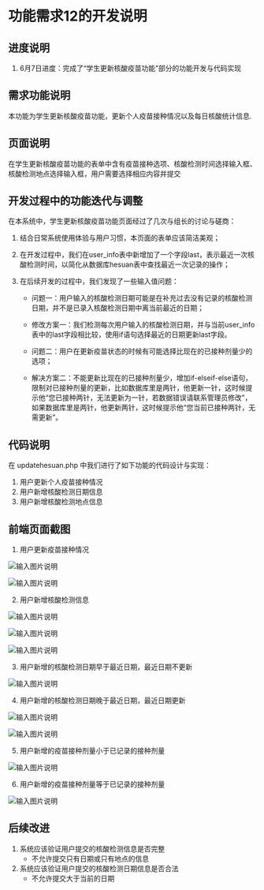 # 功能需求12的开发说明

## 进度说明

1. 6月7日进度：完成了“学生更新核酸疫苗功能”部分的功能开发与代码实现

## 需求功能说明

本功能为学生更新核酸疫苗功能，更新个人疫苗接种情况以及每日核酸统计信息.

## 页面说明

在学生更新核酸疫苗功能的表单中含有疫苗接种选项、核酸检测时间选择输入框、核酸检测地点选择输入框，用户需要选择相应内容并提交


## 开发过程中的功能迭代与调整

在本系统中，学生更新核酸疫苗功能页面经过了几次与组长的讨论与磋商：

1. 结合日常系统使用体验与用户习惯，本页面的表单应该简洁美观；

2. 在开发过程中，我们在user_info表中新增加了一个字段last，表示最近一次核酸检测时间，以简化从数据库hesuan表中查找最近一次记录的操作；

3. 在后续开发的过程中，我们发现了一些输入值问题：

   - 问题一：用户输入的核酸检测日期可能是在补充过去没有记录的核酸检测日期，并不是已录入核酸检测日期中离当前最近的日期；
   
   - 修改方案一：我们检测每次用户输入的核酸检测日期，并与当前user_info表中的last字段相比较，使用if语句选择最近的日期更新last字段。

   - 问题二：用户在更新疫苗状态的时候有可能选择比现在的已接种剂量少的选项；

   - 解决方案二：不能更新比现在的已接种剂量少，增加if-elseif-else语句，限制对已接种剂量的更新，比如数据库里是两针，他更新一针，这时候提示他“您已接种两针，无法更新为一针，若数据错误请联系管理员修改”，如果数据库里是两针，他更新两针，这时候提示他“您当前已接种两针，无需更新”。



## 代码说明

在 updatehesuan.php 中我们进行了如下功能的代码设计与实现：

1. 用户更新个人疫苗接种情况
2. 用户新增核酸检测日期信息
3. 用户新增核酸检测地点信息

## 前端页面截图

1. 用户更新疫苗接种情况

![输入图片说明](Screenshot%201.jpg)

![输入图片说明](Screenshot%202.jpg)

2. 用户新增核酸检测信息

![输入图片说明](Screenshot%203.jpg)

![输入图片说明](Screenshot%204.jpg)

![输入图片说明](Screenshot%205.jpg)

3. 用户新增的核酸检测日期早于最近日期，最近日期不更新

![输入图片说明](Screenshot%206.jpg)

4. 用户新增的核酸检测日期晚于最近日期，最近日期更新

![输入图片说明](Screenshot%207.jpg)

![输入图片说明](Screenshot%208.jpg)

5. 用户新增的疫苗接种剂量小于已记录的接种剂量

![输入图片说明](Screenshot%209.jpg)

6. 用户新增的疫苗接种剂量等于已记录的接种剂量

![输入图片说明](Screenshot%2010.jpg)

## 后续改进

1. 系统应该验证用户提交的核酸检测信息是否完整
   - 不允许提交只有日期或只有地点的信息
2. 系统应该验证用户提交的核酸检测日期信息是否合法
   - 不允许提交大于当前的日期